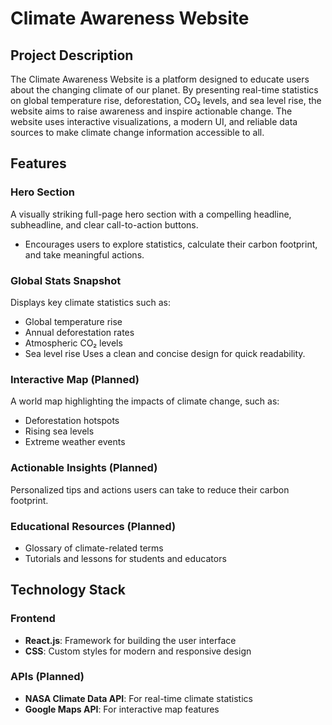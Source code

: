 # Climate Awareness Website

## Project Description
The Climate Awareness Website is a platform designed to educate users about the changing climate of our planet. By presenting real-time statistics on global temperature rise, deforestation, CO₂ levels, and sea level rise, the website aims to raise awareness and inspire actionable change. The website uses interactive visualizations, a modern UI, and reliable data sources to make climate change information accessible to all.

## Features

### Hero Section
A visually striking full-page hero section with a compelling headline, subheadline, and clear call-to-action buttons.
- Encourages users to explore statistics, calculate their carbon footprint, and take meaningful actions.

### Global Stats Snapshot
Displays key climate statistics such as:
- Global temperature rise
- Annual deforestation rates
- Atmospheric CO₂ levels
- Sea level rise
Uses a clean and concise design for quick readability.

### Interactive Map (Planned)
A world map highlighting the impacts of climate change, such as:
- Deforestation hotspots
- Rising sea levels
- Extreme weather events

### Actionable Insights (Planned)
Personalized tips and actions users can take to reduce their carbon footprint.

### Educational Resources (Planned)
- Glossary of climate-related terms
- Tutorials and lessons for students and educators

## Technology Stack

### Frontend
- **React.js**: Framework for building the user interface
- **CSS**: Custom styles for modern and responsive design

### APIs (Planned)
- **NASA Climate Data API**: For real-time climate statistics
- **Google Maps API**: For interactive map features